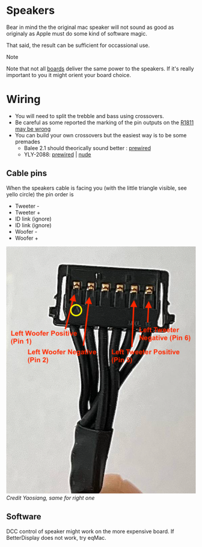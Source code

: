 # Speakers

Bear in mind the the original mac speaker will not sound as good as originaly as Apple must do some kind of software magic.

That said, the result can be sufficient for occassional use.

> [!NOTE]  
> Note that not all [boards](../boards/boards.md) deliver the same power to the speakers. If it's really important to you it might orient your board choice.


# Wiring

- You will need to split the trebble and bass using crossovers.
- Be careful as some reported the marking of the pin outputs on the [R1811 may be wrong](https://forums.macrumors.com/threads/diy-5k-monitor-success.2253100/post-32319167)
- You can build your own crossovers but the easiest way is to be some premades
  - Balee 2.1 should theorically sound better : [prewired](https://fr.aliexpress.com/i/1005008109245362.html?gatewayAdapt=vnm2fra)
  - YLY-2088: [prewired](https://stonetaskin.com/products/stonetaskin-high-quaility-treble-bass-speaker-crossover-divider-for-imac-27-inches-a1219-a2115-speaker-board-r1811-r9a18-sa1-fa1?variant=45478038012058) | [nude](https://stonetaskin.com/products/yly-2088-400w-adjustable-2-way-crossover-filters-module-audio-speaker-frequency-divider-full-range-treble-bass?_pos=2&_sid=4bd53215c&_ss=r)


## Cable pins

When the speakers cable is facing you (with the little triangle visible, see yello circle) the pin order is 
- Tweeter -
- Tweeter +
- ID link (ignore)
- ID link (ignore)
- Woofer -
- Woofer +
  
![Speakers pins](./left_spearker_cable.png)
*Credit Yaosiang, same for right one*


## Software

DCC control of speaker might work on the more expensive board. If BetterDisplay does not work, try eqMac.